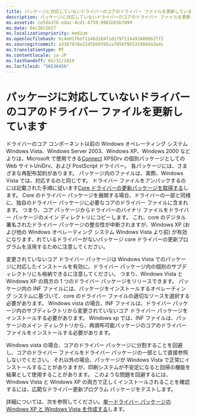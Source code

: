 ```yaml
---
title: パッケージに対応していないドライバーのコアのドライバー ファイルを更新しています
description: パッケージに対応していないドライバーのコアのドライバー ファイルを更新しています
ms.assetid: ce5da376-edac-4cd1-8750-9981bb5b709d
ms.date: 04/20/2017
ms.localizationpriority: medium
ms.openlocfilehash: 6c4e01fbef1146d184f1d1f9f114a93486862ff2
ms.sourcegitcommit: a33b7978e22d5bb9f65ca7056f955319049a2e4c
ms.translationtype: MT
ms.contentlocale: ja-JP
ms.lasthandoff: 01/31/2019
ms.locfileid: "56536456"
---
```

# <a name="updating-core-drivers-files-for-non-package-aware-drivers"></a>パッケージに対応していないドライバーのコアのドライバー ファイルを更新しています


ドライバーのコア コンポーネント以前の Windows オペレーティング システム Windows Vista、Windows Server 2003、Windows XP、Windows 2000 などよりは、Microsoft で使用できる[Connect](https://go.microsoft.com/fwlink/p/?linkid=133880) XPSDrv の個別パッケージとしての Web サイトUniDrv、および PostScript ドライバー。 各パッケージには、さまざまな再配布契約があります。 パッケージ内のファイルは、実際、Windows Vista では、対応するのと同じです。 ドライバー ファイルをアンパックするのには記載された手順に従います[Core ドライバーの更新パッケージを取得する](getting-the-updated-core-driver-package.md)します。 Core のドライバー パッケージを展開する場合、ドライバーの一部と同様に、独自のドライバー パッケージに必要なコアのドライバー ファイルに含まれます。 つまり、コア パッケージからドライバーのバイナリ ファイルをドライバー パッケージのメイン ディレクトリにコピーします。 これ、core のデジタル署名されたドライバー パッケージの整合性が中断されますが、Windows XP (および他の Windows オペレーティング システム Windows Vista より前) が有効になります、れているドライバーがないパッケージ core ドライバーの更新プログラムを活用するために注意してください。

変更されていないコア ドライバー パッケージは Windows Vista でのパッケージに対応したインストールを有効に、ドライバー パッケージ内の個別のサブディレクトリにも格納できるに注意してください。 つまり、Windows Vista と Windows XP の両方の 1 つのドライバー パッケージをリリースできます。 パッケージ内の INF ファイルには、パッケージをインストールするオペレーティング システムに基づいて、core のドライバー ファイルの適切なソースを選択する必要があります。 Windows vista の場合、INF ファイルは、ドライバー パッケージ内のサブディレクトリから変更されていないコア ドライバー パッケージをインストールする必要があります。 Windows xp では、INF ファイルは、パッケージのメイン ディレクトリから、再頒布可能パッケージのコアのドライバー ファイルをインストールする必要があります。

Windows vista の場合、コアのドライバー パッケージに分割することを回避し、コアのドライバー ファイルをドライバー パッケージの一部として直接参照しないでください。 それ以外の場合、パッケージが Windows Vista で正常にインストールすることがありますが、印刷システムが不安定になると回帰の機能を結果として使用することがあります。 このような問題を回避するには、Windows Vista と Windows XP の両方で正しくインストールされることを確認するには、広範なドライバー更新プログラム パッケージをテストします。

詳細については、次を参照してください。[単一ドライバー パッケージの Windows XP と Windows Vista を作成する](creating-a-single-driver-package-for-windows-xp-and-windows-vista.md)します。

 

 




